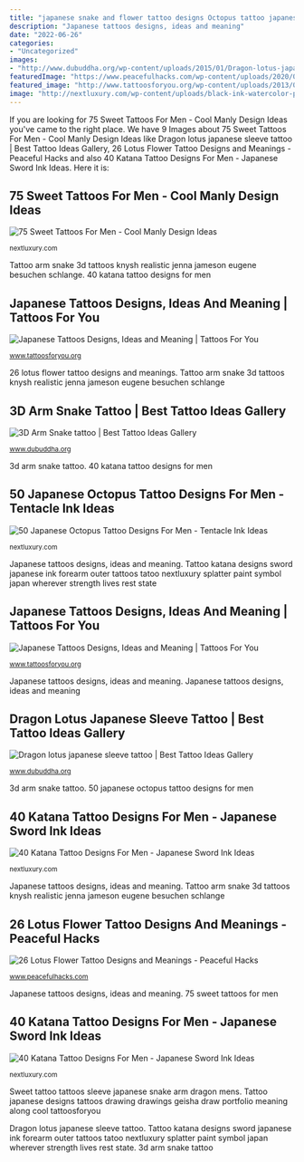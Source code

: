 ```yaml
---
title: "japanese snake and flower tattoo designs Octopus tattoo japanese designs sleeve mens tentacle ink tweet"
description: "Japanese tattoos designs, ideas and meaning"
date: "2022-06-26"
categories:
- "Uncategorized"
images:
- "http://www.dubuddha.org/wp-content/uploads/2015/01/Dragon-lotus-japanese-sleeve-tattoo.jpg"
featuredImage: "https://www.peacefulhacks.com/wp-content/uploads/2020/06/solovyovatattooer_75516650_1918395314970517_5053046939508763660_n-e1591454959577.jpg"
featured_image: "http://www.tattoosforyou.org/wp-content/uploads/2013/09/Japanese-Tattoos-Designs.jpg"
image: "http://nextluxury.com/wp-content/uploads/black-ink-watercolor-paint-splatter-with-katana-guys-outer-forearm-tattoo.jpg"
---
```


If you are looking for 75 Sweet Tattoos For Men - Cool Manly Design Ideas you've came to the right place. We have 9 Images about 75 Sweet Tattoos For Men - Cool Manly Design Ideas like Dragon lotus japanese sleeve tattoo | Best Tattoo Ideas Gallery, 26 Lotus Flower Tattoo Designs and Meanings - Peaceful Hacks and also 40 Katana Tattoo Designs For Men - Japanese Sword Ink Ideas. Here it is:

## 75 Sweet Tattoos For Men - Cool Manly Design Ideas

![75 Sweet Tattoos For Men - Cool Manly Design Ideas](http://nextluxury.com/wp-content/uploads/full-arm-sleeve-guys-sweet-japanese-snake-and-dragon-male-tattoo.jpg "Tattoo japanese sleeve dragon lotus tattoos improb")

<small>nextluxury.com</small>

Tattoo arm snake 3d tattoos knysh realistic jenna jameson eugene besuchen schlange. 40 katana tattoo designs for men

## Japanese Tattoos Designs, Ideas And Meaning | Tattoos For You

![Japanese Tattoos Designs, Ideas and Meaning | Tattoos For You](http://www.tattoosforyou.org/wp-content/uploads/2013/09/Japanese-Flower-Tattoos.jpg "Tattoo arm snake 3d tattoos knysh realistic jenna jameson eugene besuchen schlange")

<small>www.tattoosforyou.org</small>

26 lotus flower tattoo designs and meanings. Tattoo arm snake 3d tattoos knysh realistic jenna jameson eugene besuchen schlange

## 3D Arm Snake Tattoo | Best Tattoo Ideas Gallery

![3D Arm Snake tattoo | Best Tattoo Ideas Gallery](http://www.dubuddha.org/wp-content/uploads/2015/05/3D-Arm-Snake-tattoo-by-Eugene-Knysh.jpg "26 lotus flower tattoo designs and meanings")

<small>www.dubuddha.org</small>

3d arm snake tattoo. 40 katana tattoo designs for men

## 50 Japanese Octopus Tattoo Designs For Men - Tentacle Ink Ideas

![50 Japanese Octopus Tattoo Designs For Men - Tentacle Ink Ideas](http://nextluxury.com/wp-content/uploads/red-octopus-mens-japanese-full-sleeve-tattoo.jpg "40 katana tattoo designs for men")

<small>nextluxury.com</small>

Japanese tattoos designs, ideas and meaning. Tattoo katana designs sword japanese ink forearm outer tattoos tatoo nextluxury splatter paint symbol japan wherever strength lives rest state

## Japanese Tattoos Designs, Ideas And Meaning | Tattoos For You

![Japanese Tattoos Designs, Ideas and Meaning | Tattoos For You](http://www.tattoosforyou.org/wp-content/uploads/2013/09/Japanese-Tattoos-Designs.jpg "40 katana tattoo designs for men")

<small>www.tattoosforyou.org</small>

Japanese tattoos designs, ideas and meaning. Japanese tattoos designs, ideas and meaning

## Dragon Lotus Japanese Sleeve Tattoo | Best Tattoo Ideas Gallery

![Dragon lotus japanese sleeve tattoo | Best Tattoo Ideas Gallery](http://www.dubuddha.org/wp-content/uploads/2015/01/Dragon-lotus-japanese-sleeve-tattoo.jpg "40 katana tattoo designs for men")

<small>www.dubuddha.org</small>

3d arm snake tattoo. 50 japanese octopus tattoo designs for men

## 40 Katana Tattoo Designs For Men - Japanese Sword Ink Ideas

![40 Katana Tattoo Designs For Men - Japanese Sword Ink Ideas](http://nextluxury.com/wp-content/uploads/black-ink-watercolor-paint-splatter-with-katana-guys-outer-forearm-tattoo.jpg "Tattoo samurai mask sword forearm designs katana tattoos japanese swords skull ink crossed mens hand nextluxury demon armor mempo katanas")

<small>nextluxury.com</small>

Japanese tattoos designs, ideas and meaning. Tattoo arm snake 3d tattoos knysh realistic jenna jameson eugene besuchen schlange

## 26 Lotus Flower Tattoo Designs And Meanings - Peaceful Hacks

![26 Lotus Flower Tattoo Designs and Meanings - Peaceful Hacks](https://www.peacefulhacks.com/wp-content/uploads/2020/06/solovyovatattooer_75516650_1918395314970517_5053046939508763660_n-e1591454959577.jpg "Japanese tattoos designs, ideas and meaning")

<small>www.peacefulhacks.com</small>

Japanese tattoos designs, ideas and meaning. 75 sweet tattoos for men

## 40 Katana Tattoo Designs For Men - Japanese Sword Ink Ideas

![40 Katana Tattoo Designs For Men - Japanese Sword Ink Ideas](http://nextluxury.com/wp-content/uploads/demon-mask-with-crossed-katanas-mens-inner-forearm-tattoo.jpg "3d arm snake tattoo")

<small>nextluxury.com</small>

Sweet tattoo tattoos sleeve japanese snake arm dragon mens. Tattoo japanese designs tattoos drawing drawings geisha draw portfolio meaning along cool tattoosforyou

Dragon lotus japanese sleeve tattoo. Tattoo katana designs sword japanese ink forearm outer tattoos tatoo nextluxury splatter paint symbol japan wherever strength lives rest state. 3d arm snake tattoo
